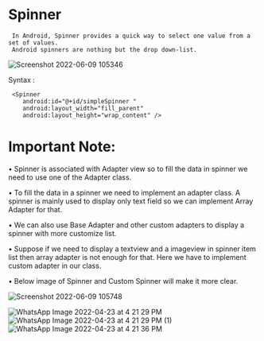 # Spinner
     In Android, Spinner provides a quick way to select one value from a set of values. 
     Android spinners are nothing but the drop down-list.
     
![Screenshot 2022-06-09 105346](https://user-images.githubusercontent.com/101108540/172770613-c8ea7495-5883-4299-a3c8-aa434823bae1.jpg)
     

Syntax :

     <Spinner
        android:id="@+id/simpleSpinner "
        android:layout_width="fill_parent"
        android:layout_height="wrap_content" />
        
        
# Important Note: 

• Spinner is associated with Adapter view so to fill the data in spinner we need to use one of the Adapter class.        

• To fill the data in a spinner we need to implement an adapter class. A spinner is mainly used to display only text field so we can implement Array Adapter for that.

• We can also use Base Adapter and other custom adapters to display a spinner with more customize list.

• Suppose if we need to display a textview and a imageview in spinner item list then array adapter is not enough for that. Here we have to implement custom adapter in our class. 

• Below image of Spinner and Custom Spinner will make it more clear.


![Screenshot 2022-06-09 105748](https://user-images.githubusercontent.com/101108540/172771016-e13a7ede-8ee7-4ef2-82a0-c78f525deae5.jpg)


![WhatsApp Image 2022-04-23 at 4 21 29 PM](https://user-images.githubusercontent.com/101108540/164891551-026e3d5c-c823-4ef7-ad11-ebacbd20471d.jpeg)
![WhatsApp Image 2022-04-23 at 4 21 29 PM (1)](https://user-images.githubusercontent.com/101108540/164891555-812d8583-8319-41fd-aadc-8c03e0fc4b13.jpeg)
![WhatsApp Image 2022-04-23 at 4 21 36 PM](https://user-images.githubusercontent.com/101108540/164891562-a2077ea5-828e-4f83-951f-ff43b0401bba.jpeg)
